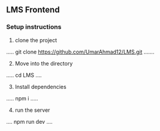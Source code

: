 ## LMS Frontend

### Setup instructions


1. clone the project

.....
    git clone https://github.com/UmarAhmad12/LMS.git
.......

2. Move into the directory

.....
    cd LMS
....

3. Install dependencies

.....
    npm i
.....

4. run the server

....
    npm run dev
....
